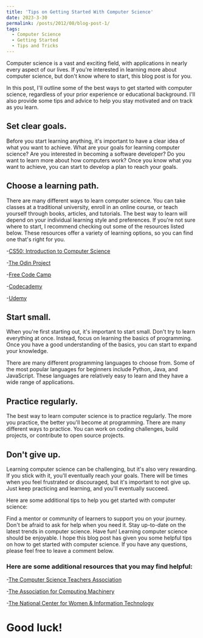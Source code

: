 ```yaml
---
title: 'Tips on Getting Started With Computer Science'
date: 2023-3-30
permalink: /posts/2012/08/blog-post-1/
tags:
  - Computer Science
  - Getting Started
  - Tips and Tricks
---
```


Computer science is a vast and exciting field, with applications in nearly every aspect of our lives. If you're interested in learning more about computer science, but don't know where to start, this blog post is for you.

In this post, I'll outline some of the best ways to get started with computer science, regardless of your prior experience or educational background. I'll also provide some tips and advice to help you stay motivated and on track as you learn.

## Set clear goals.
Before you start learning anything, it's important to have a clear idea of what you want to achieve. What are your goals for learning computer science? Are you interested in becoming a software developer? Do you want to learn more about how computers work? Once you know what you want to achieve, you can start to develop a plan to reach your goals.

## Choose a learning path.
There are many different ways to learn computer science. You can take classes at a traditional university, enroll in an online course, or teach yourself through books, articles, and tutorials. The best way to learn will depend on your individual learning style and preferences.
If you're not sure where to start, I recommend checking out some of the resources listed below. These resources offer a variety of learning options, so you can find one that's right for you.
  
  -[CS50: Introduction to Computer Science](https://www.edx.org/course/cs50s-introduction-to-computer-science)
  
  -[The Odin Project](https://www.theodinproject.com/)
  
  -[Free Code Camp](https://www.freecodecamp.org/)
  
  -[Codecademy](https://www.codecademy.com/)
  
  -[Udemy](https://www.udemy.com/)

## Start small.

When you're first starting out, it's important to start small. Don't try to learn everything at once. Instead, focus on learning the basics of programming. Once you have a good understanding of the basics, you can start to expand your knowledge.

There are many different programming languages to choose from. Some of the most popular languages for beginners include Python, Java, and JavaScript. These languages are relatively easy to learn and they have a wide range of applications.

## Practice regularly.

The best way to learn computer science is to practice regularly. The more you practice, the better you'll become at programming. There are many different ways to practice. You can work on coding challenges, build projects, or contribute to open source projects.

## Don't give up.

Learning computer science can be challenging, but it's also very rewarding. If you stick with it, you'll eventually reach your goals. There will be times when you feel frustrated or discouraged, but it's important to not give up. Just keep practicing and learning, and you'll eventually succeed.

Here are some additional tips to help you get started with computer science:

Find a mentor or community of learners to support you on your journey.
Don't be afraid to ask for help when you need it.
Stay up-to-date on the latest trends in computer science.
Have fun! Learning computer science should be enjoyable.
I hope this blog post has given you some helpful tips on how to get started with computer science. If you have any questions, please feel free to leave a comment below.

### Here are some additional resources that you may find helpful:

-[The Computer Science Teachers Association](https://www.csteachers.org/)

-[The Association for Computing Machinery](https://www.acm.org/)

-[The National Center for Women & Information Technology](https://www.ncwit.org/)

# Good luck!

